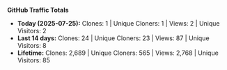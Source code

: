 
**GitHub Traffic Totals**

- **Today (2025-07-25):** Clones: 1 | Unique Cloners: 1 | Views: 2 | Unique Visitors: 2
- **Last 14 days:** Clones: 24 | Unique Cloners: 23 | Views: 87 | Unique Visitors: 8
- **Lifetime:** Clones: 2,689 | Unique Cloners: 565 | Views: 2,768 | Unique Visitors: 85
